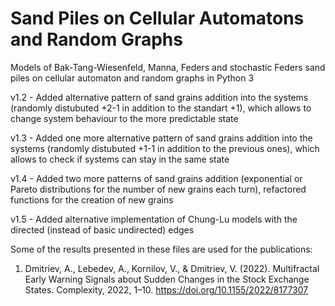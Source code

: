 # Sand Piles on Cellular Automatons and Random Graphs
Models of Bak-Tang-Wiesenfeld, Manna, Feders and stochastic Feders sand piles on cellular automaton and random graphs in Python 3

v1.2 - Added alternative pattern of sand grains addition into the systems (randomly distubuted +2-1 in addition to the standart +1), which allows to change system behaviour to the more predictable state

v1.3 - Added one more alternative pattern of sand grains addition into the systems (randomly distubuted +1-1 in addition to the previous ones), which allows to check if systems can stay in the same state

v1.4 - Added two more patterns of sand grains addition (exponential or Pareto distributions for the number of new grains each turn), refactored functions for the creation of new grains

v1.5 - Added alternative implementation of Chung-Lu models with the directed (instead of basic undirected) edges

Some of the results presented in these files are used for the publications:
  1. Dmitriev, A., Lebedev, A., Kornilov, V., & Dmitriev, V. (2022). Multifractal Early Warning Signals about Sudden Changes in the Stock Exchange States. Complexity, 2022, 1–10. 
  https://doi.org/10.1155/2022/8177307
